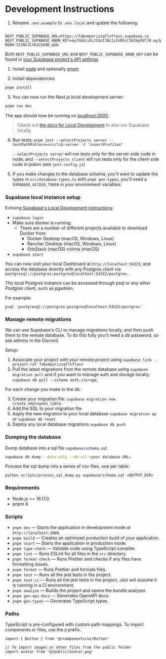 # Development Instructions

1. Rename `.env.example` to `.env.local` and update the following:

```

NEXT_PUBLIC_SUPABASE_URL=https://fabxmporizzqflnftavs.supabase.co
NEXT_PUBLIC_SUPABASE_ANON_KEY=eyJhbGciOiJIUzI1NiIsInR5cCI6IkpXVCJ9.eyJpc3MiOiJzdXBhYmFzZSIsInJlZiI6ImZhYnhtcG9yaXp6cWZsbmZ0YXZzIiwicm9sZSI6ImFub24iLCJpYXQiOjE3MjIyNDQ5MTIsImV4cCI6MjAzNzgyMDkxMn0.UIEJiUNkLsW28tBHmG-RQDW-I5JNlJLt62CSk9D_qG8

```

Both `NEXT_PUBLIC_SUPABASE_URL` and `NEXT_PUBLIC_SUPABASE_ANON_KEY` can be found in [your Supabase project's API settings](https://app.supabase.com/project/_/settings/api)

1. Install [node](https://docs.npmjs.com/downloading-and-installing-node-js-and-npm) and optionally [pnpm](https://pnpm.io/installation#using-npm)

2. Install dependencies

```bash
pnpm install

```

3. You can now run the Next.js local development server:

```bash
pnpm run dev
```

The app should now be running on [localhost:3000](http://localhost:3000/).

> Check out [the docs for Local Development](https://supabase.com/docs/guides/getting-started/local-development) to also run Supabase locally.

4. Run tests: `pnpm jest --selectProjects server --testPathPattern=src/lib-server -t "insertProfiles"`

   `--selectProjects server` will run tests only for the server-side code in node, and `--selectProjects client` will run tests only for the client-side code in jsdom (see `jest.config.js`)

5. If you make changes to the database schema, you'll want to update the types in `src/database-types.ts` with `pnpm gen-types`, you'll need a `SUPABASE_ACCESS_TOKEN` in your environment variables.

### Supabase local instance setup

Echoing [Supabase's Local Development instructions](https://supabase.com/docs/guides/cli/local-development?queryGroups=access-method&access-method=postgres#access-your-projects-services):

- `supabase login`
- Make sure docker is running:
  - There are a number of different projects available to download Docker from:
    - Docker Desktop (macOS, Windows, Linux)
    - Rancher Desktop (macOS, Windows, Linux)
    - OrbStack (macOS)
      colima (macOS)
- `supabase start`

You can now visit your local Dashboard at `http://localhost:54323`, and access the database directly with any Postgres client via `postgresql://postgres:postgres@localhost:54322/postgres.`

The local Postgres instance can be accessed through psql
or any other Postgres client, such as pgadmin.

For example:

`psql 'postgresql://postgres:postgres@localhost:54322/postgres'`

### Manage remote migrations

We can use Supabase's CLI to manage migrations locally, and then push them to the remote database. To do this fully you'll need a db password, so ask admins in the Discord.

Setup:

1. Associate your project with your remote project using `supabase link --project-ref fabxmporizzqflnftavs`
2. Pull the latest migrations from the remote database using `supabase migration pull` and if you want to manage auth and storage locally: `supabase db pull --schema auth,storage`,

For each change you make to the db:

3. Create your migration file: `supabase migration new create_employees_table`
4. Add the SQL to your migration file
5. Apply the new migration to your local database `supabase migration up` or `supabase db reset`
6. Deploy any local database migrations `supabase db push`

### Dumping the database

Dump database into a sql file `supabase/schema.sql`

```bash
supabase db dump --data-only --db-url <your database URL>
```

Process the sql dump into a series of csv files, one per table:

```
python scripts/process_sql_dump.py supabase/schema.sql <OUTPUT_DIR>
```

### Requirements

- Node.js >= 18.17.0
- pnpm 8

### Scripts

- `pnpm dev` — Starts the application in development mode at `http://localhost:3000`.
- `pnpm build` — Creates an optimized production build of your application.
- `pnpm start` — Starts the application in production mode.
- `pnpm type-check` — Validate code using TypeScript compiler.
- `pnpm lint` — Runs ESLint for all files in the `src` directory.
- `pnpm format-check` — Runs Prettier and checks if any files have formatting issues.
- `pnpm format` — Runs Prettier and formats files.
- `pnpm test` — Runs all the jest tests in the project.
- `pnpm test:ci` — Runs all the jest tests in the project, Jest will assume it is running in a CI environment.
- `pnpm analyze` — Builds the project and opens the bundle analyzer.
- `pnpm gen-api-docs` — Generates OpenAPI docs.
- `pnpm gen-types` — Generates TypeScript types.

### Paths

TypeScript is pre-configured with custom path mappings. To import components or files, use the `@` prefix.

```tsx
import { Button } from '@/components/ui/Button'

// To import images or other files from the public folder
import avatar from '@/public/avatar.png'
```
